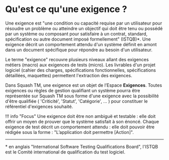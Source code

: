 # Qu'est ce qu'une exigence ?

Une exigence est "une condition ou capacité requise par un utilisateur pour résoudre un problème ou atteindre un objectif qui doit être tenu ou possédé par un système ou composant pour satisfaire à un contrat, standard, spécification ou autre document imposé formellement" (ISTQB)\*. Une exigence décrit un comportement attendu d'un système définit en amont dans un document spécifique pour répondre au besoin d'un utilisateur.

Le terme "exigence" recouvre plusieurs niveaux allant des exigences métiers (macro) aux exigences de tests (micro). Les livrables d'un projet logiciel (cahier des charges, spécifications fonctionnelles, spécifications détaillées, maquettes) permettent l'extraction des exigences. 

Dans Squash TM, une exigence est un objet de l’Espace **Exigences**. Toutes exigences ou règles de gestion qualifiant un système pourra être représentée sur Squash TM sous forme d'une exigence avec la possibilité d'être qualifiée ( 'Criticité', 'Statut', 'Catégorie', ... ) pour constituer le référentiel d'exigences souhaité.

!!! info "Focus"
    Une exigence doit être non ambiguë et testable : elle doit offrir un moyen de prouver que le système satisfait à son énoncé.
    Chaque exigence de test décrit un comportement attendu : elle doit pouvoir être rédigée sous la forme : "L’application doit permettre [Action]".

---
\* en anglais "International Software Testing Qualifications Board", l'ISTQB est le Comité international de qualification du test logiciel.


<!--stackedit_data:
eyJoaXN0b3J5IjpbLTcyMzcxMjE3NywtMTc5NjUwNTM3OCwtMT
g2MzY5ODA4MiwtMTMwMzUyNDYyNCwyMTAwNjEyNjAyLDM1OTYw
MTE1MCwxODg3ODI4NTA2LC0yMTI1MjM1NjU4LC0yMTI1MjM1Nj
U4LDQwMDU2MDQxOCwtMTk1MzcxNjg1NiwtNzA2MjA2NTIwLC0x
OTUzNzE2ODU2LC03MDk1NjQ4OCwtMjE0Mzc0OTc3LDExNzE0MT
E4MjMsMTM5OTA5NjQ2LC01NDk0MDY5MTcsLTc0NjAyNzI2OSwy
NDg2MzI2NDBdfQ==
-->